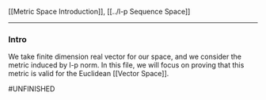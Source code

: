 [[Metric Space Introduction]], 
[[../l-p Sequence Space]]


---
### **Intro**

We take finite dimension real vector for our space, and we consider the metric induced by l-p norm. In this file, we will focus on proving that this metric is valid for the Euclidean [[Vector Space]]. 

#UNFINISHED 


